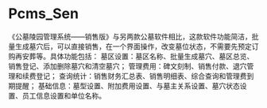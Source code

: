 # Pcms_Sen
 《公墓陵园管理系统——销售版》与另两款公墓软件相比，这款软件功能简洁，批量生成墓穴后，可以直接销售，在一个界面操作，改变墓位状态，不需要先预定订购再安葬等。具体功能包括： 墓区设置：墓区名称、批量生成墓穴、墓区总览、销售登记、添加删除墓穴和清空墓穴； 管理费用：碑文刻制、销售付款、退穴管理和续费登记； 查询统计：销售财务汇总表、销售明细表、综合查询和管理费到期提醒； 基础信息：墓型设置、附加费用设置、与墓主关系设置、墓穴状态设置、员工信息设置和单位名称。
